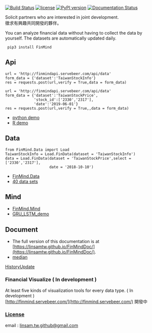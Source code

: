 [![Build Status](https://travis-ci.org/linsamtw/FinMind.svg?branch=master)](https://travis-ci.org/linsamtw/FinMind)
[![license](https://img.shields.io/github/license/mashape/apistatus.svg?maxAge=2592000)](https://github.com/linsamtw/FinMind/blob/master/LICENSE)
[![PyPI version](https://badge.fury.io/py/FinMind.svg)](https://badge.fury.io/py/FinMind)
[![Documentation Status](https://readthedocs.org/projects/finminddoc/badge/?version=latest)](https://finminddoc.readthedocs.io/en/latest/?badge=latest)
<!--[![Coverage Status](https://coveralls.io/repos/github/linsamtw/FinMind/badge.svg?branch=master)](https://coveralls.io/github/linsamtw/FinMind?branch=master)-->

Solicit partners who are interested in joint development. <br>
徵求有興趣共同開發的夥伴。<br>

You can analyze financial data without having to collect the data by yourself. The datasets are automatically updated daily.

     pip3 install FinMind
     
  
  ## Api
  	url = 'http://finmindapi.servebeer.com/api/data'
    form_data = {'dataset':'TaiwanStockInfo'}
    res = requests.post(url,verify = True,data = form_data)

  	url = 'http://finmindapi.servebeer.com/api/data'
    form_data = {'dataset':'TaiwanStockPrice',
                 'stock_id':['2330','2317'],
                 'date':'2019-06-01'}
    res = requests.post(url,verify = True,,data = form_data)


  * [python demo](https://github.com/linsamtw/FinMind/blob/master/example/api_demo.py)
  * [R demo](https://github.com/linsamtw/FinMind/blob/master/example/api_demo.r)
  
  ## Data
  	from FinMind.Data import Load
	TaiwanStockInfo = Load.FinData(dataset = 'TaiwanStockInfo')
    data = Load.FinData(dataset = 'TaiwanStockPrice',select = ['2330','2317'],
    					date = '2018-10-10')

  * [FinMind.Data](https://github.com/linsamtw/FinMind/tree/master/Data)
  * [40 data sets](https://github.com/linsamtw/FinMind/blob/master/dataset.md)
  
  ## Mind
  * [FinMind.Mind](https://github.com/linsamtw/FinMind/tree/master/Mining)
  * [GRU_LSTM_demo](https://github.com/linsamtw/FinMind/blob/master/Mining/GRU_LSTM_demo.py)

  ## Document
  * The full version of this documentation is at [https://linsamtw.github.io/FinMindDoc/](https://linsamtw.github.io/FinMindDoc/).
  * [median](https://medium.com/@yanweiliu/finmind-%E4%BD%BF%E7%94%A8python%E6%9F%A5%E5%85%A8%E7%90%83%E8%82%A1%E5%83%B9-%E5%82%B5%E5%88%B8-%E5%8E%9F%E6%B2%B9%E5%83%B9%E6%A0%BC-f39d13ad6a68)


[HistoryUpdate](https://github.com/linsamtw/FinMind/blob/master/HistoryUpdate.md)


### Financial Visualize ( In development )
At least five kinds of visualization tools for every data type. ( In development )<br>
[http://finmind.servebeer.com/](http://finmind.servebeer.com/)
開發中

### [License](https://github.com/linsamtw/FinMind/blob/master/LICENSE)


email : linsam.tw.github@gmail.com


